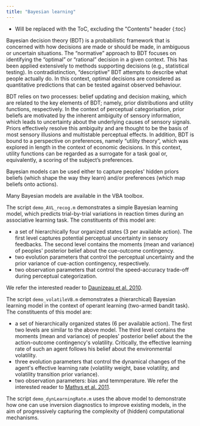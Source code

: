 ```yaml
---
title: "Bayesian learning"
---
```

* Will be replaced with the ToC, excluding the "Contents" header
{:toc}

Bayesian decision theory (BDT) is a probabilistic framework that is concerned with how decisions are made or should be made, in ambiguous or uncertain situations. The “normative” approach to BDT focuses on identifying the “optimal” or “rational” decision in a given context. This has been applied extensively to methods supporting decisions (e.g., statistical testing). In contradistinction, “descriptive” BDT attempts to describe what people actually do. In this context, optimal decisions are considered as quantitative predictions that can be tested against observed behaviour.

BDT relies on two processes: belief updating and decision making, which are related to the key elements of BDT; namely, prior distributions and utility functions, respectively. In the context of perceptual categorisation, prior beliefs are motivated by the inherent ambiguity of sensory information, which leads to uncertainty about the underlying causes of sensory signals. Priors effectively resolve this ambiguity and are thought to be the basis of most sensory illusions and multistable perceptual effects. In addition, BDT is bound to a perspective on preferences, namely “utility theory”, which was explored in length in the context of economic decisions. In this context, utility functions can be regarded as a surrogate for a task goal or, equivalently, a scoring of the subject’s preferences.

Bayesian models can be used either to capture peoples' hidden priors beliefs (which shape the way they learn) and/or preferences (which map beliefs onto actions).

Many Bayesian models are available in the VBA toolbox.

The script `demo_AVL_recog.m` demonstrates a simple Bayesian learning model, which predicts trial-by-trial variations in reaction times during an associative learning task. The constituents of this model are:

- a set of hierarchically four organized states (3 per available action). The first level captures potential perceptual uncertainty in sensory feedbacks. The second level contains the moments (mean and variance) of peoples' posterior belief about the cue-outcome contingency.
- two evolution parameters that control the perceptual uncertainty and the prior variance of cue-action contingency, respectively.
- two observation parameters that control the speed-accuracy trade-off during perceptual categorization.

We refer the interested reader to [Daunizeau et al. 2010](http://www.plosone.org/article/info%3Adoi%2F10.1371%2Fjournal.pone.0015555).

The script `demo_volatileVB.m` demonstrates a (hierarchical) Bayesian learning model in the context of operant learning (two-armed bandit task). The constituents of this model are:

- a set of hierarchically organized states (6 per available action). The first two levels are similar to the above model. The third level contains the moments (mean and variance) of peoples' posterior belief about the the action-outcome contingency's volatility. Critically, the effective learning rate of such an agent follows his belief about the environmental volatility.
- three evolution parameters that control the dynamical changes of the agent's effective learning rate (volatility weight, base volatility, and volatility transition prior variance).
- two observation parameters: bias and temmperature.
We refer the interested reader to [Mathys et al. 2011](http://www.frontiersin.org/human_neuroscience/10.3389/fnhum.2011.00039/abstract).

The script `demo_dynLearningRate.m` uses the above model to demonstrate how one can use inversion diagnostics to improve existing models, in the aim of progressively capturing the complexity of (hidden) computational mechanisms.